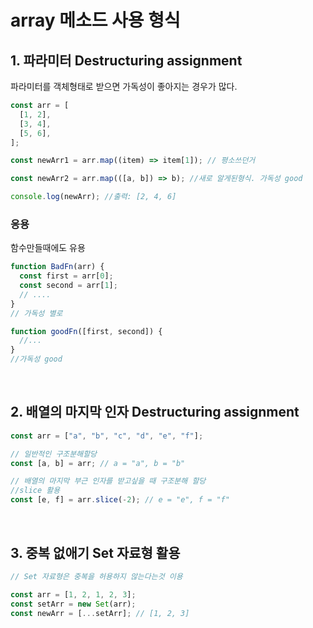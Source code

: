 # array 메소드 사용 형식

## 1. 파라미터 Destructuring assignment

파라미터를 객체형태로 받으면 가독성이 좋아지는 경우가 많다.

```js
const arr = [
  [1, 2],
  [3, 4],
  [5, 6],
];

const newArr1 = arr.map((item) => item[1]); // 평소쓰던거

const newArr2 = arr.map(([a, b]) => b); //새로 알게된형식. 가독성 good

console.log(newArr); //출력: [2, 4, 6]
```

### 응용

함수만들때에도 유용

```js
function BadFn(arr) {
  const first = arr[0];
  const second = arr[1];
  // ....
}
// 가독성 별로

function goodFn([first, second]) {
  //...
}
//가독성 good
```

<br>

## 2. 배열의 마지막 인자 Destructuring assignment

```js
const arr = ["a", "b", "c", "d", "e", "f"];

// 일반적인 구조분해할당
const [a, b] = arr; // a = "a", b = "b"

// 배열의 마지막 부근 인자를 받고싶을 때 구조분해 할당
//slice 활용
const [e, f] = arr.slice(-2); // e = "e", f = "f"
```

<br>

## 3. 중복 없애기 Set 자료형 활용

```js
// Set 자료형은 중복을 허용하지 않는다는것 이용

const arr = [1, 2, 1, 2, 3];
const setArr = new Set(arr);
const newArr = [...setArr]; // [1, 2, 3]
```
